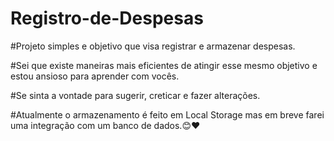 # Registro-de-Despesas

#Projeto simples e objetivo que visa registrar e armazenar despesas.

#Sei que existe maneiras mais eficientes de atingir esse mesmo objetivo e estou ansioso para aprender com vocês.

#Se sinta a vontade para sugerir, creticar e fazer alterações.

#Atualmente o armazenamento é feito em Local Storage mas em breve farei uma integração com um banco de dados.😊❤️

